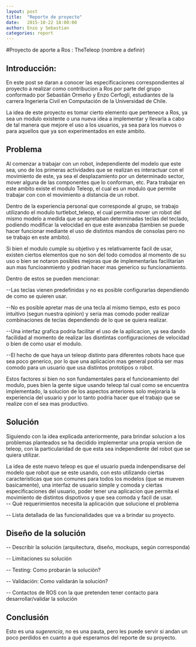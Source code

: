 ```yaml
---
layout: post
title:  "Reporte de proyecto"
date:   2015-10-22 18:00:00
author: Enzo y Sebastian
categories: report
---
```

#Proyecto de aporte a Ros : TheTeleop (nombre a definir) 

## Introducción:
En este post se daran a conocer las especificaciones correspondientes al proyecto a realizar como contribucion a Ros por parte del grupo conformado por Sebastián Ormeño y Enzo Cerfogli, estudiantes de la carrera Ingerieria Civil en Computación de la Universidad de Chile.

La idea de este proyecto es tomar cierto elemento que pertenece a Ros, ya sea un modulo existente o una nueva idea a implementar y llevarla a cabo de tal manera que mejore el uso a los usuarios, ya sea para los nuevos o para aquellos que ya son experimentados en este ambito.

## Problema

Al comenzar a trabajar con un robot, independiente del modelo que este sea, uno de los primeras actividades que se realizan es interactuar con el movimiento de este, ya sea el desplazamiento por un determinado sector, mover alguna de las componentes que lo conforman, etc. Para trabajar en este ambito existe el modulo Teleop, el cual es un modulo que permite trabajar con con el movimiento a distancia de un robot.

Dentro de la experiencia personal que corresponde al grupo, se trabajo utilizando el modulo turtlebot_teleop, el cual permitia mover un robot del mismo modelo a medida que se apretaban determinadas teclas del teclado, podiendo modificar la velocidad en que este avanzaba (tambien se puede hacer funcionar mediante el uso de distintos mandos de consolas pero no se trabajo en este ambito).

Si bien el modulo cumple su objetivo y es relativamente facil de usar, existen ciertos elementos que no son del todo comodos al momento de su uso o bien se notaron posibles mejoras que de implementarlas facilitarian aun mas funcioanmiento y podrian hacer mas generico su funcionamiento. 

Dentro de estos se pueden mencionar:

--Las teclas vienen predefinidas y no es posible configurarlas dependiendo de como se quieren usar.

--No es posible apretar mas de una tecla al mismo tiempo, esto es poco intuitivo (segun nuestra opinion) y seria mas comodo poder realizar combinaciones de teclas dependiendo de lo que se quiera realizar.

--Una interfaz grafica podria facilitar el uso de la aplicacion, ya sea dando facilidad al momento de realizar las disntintas configuraciones de velocidad  o bien de como usar el modulo.

--El hecho de que haya un teleop distinto para diferentes robots hace que sea poco generico, por lo que una aplicacion mas general podria ser mas comodo para un usuario que usa distintos prototipos o robot.

Estos factores si bien no son fundamentales para el funcionamiento del modulo, pues bien la gente sigue usando teleop tal cual como se encuentra implementado, la solucion de los aspectos anteriores solo mejoraria la experiencia del usuario y por lo tanto podria hacer que el trabajo que se realize con el sea mas productivo.

## Solución

Siguiendo con la idea explicada anteriormente, para brindar solucion a los problemas planteados se ha decidido implementar una propia version de teleop, con la particularidad de que esta sea independiente del robot que se quiera utilizar.

La idea de este nuevo teleop es que el usuario pueda indenpendisarse del modelo que robot que se este usando, con esto utilizando ciertas caracteristicas que son comunes para todos los modelos (que se mueven basicamente), una interfaz de usuario simple y comoda y ciertas especificaciones del usuario, poder tener una aplicacion que permita el movimiento de distintos dispotivos y que sea comoda y facil de usar.  
-- Qué requerimientos necesita la aplicación que solucione el problema

-- Lista detallada de las funcionalidades que va a brindar su proyecto.

## Diseño de la solución

-- Describir la solución (arquitectura, diseño, mockups, según corresponda)

-- Limitaciones su solución

-- Testing: Como probarán la solución?

-- Validación: Como validarán la solución?

-- Contactos de ROS con la que pretenden tener contacto para desarrollar/validar la solución

## Conclusión

Esto es una _sugerencia_, no es una pauta, pero les puede servir si andan un poco perdidos en cuanto a qué esperamos del reporte de su proyecto.

